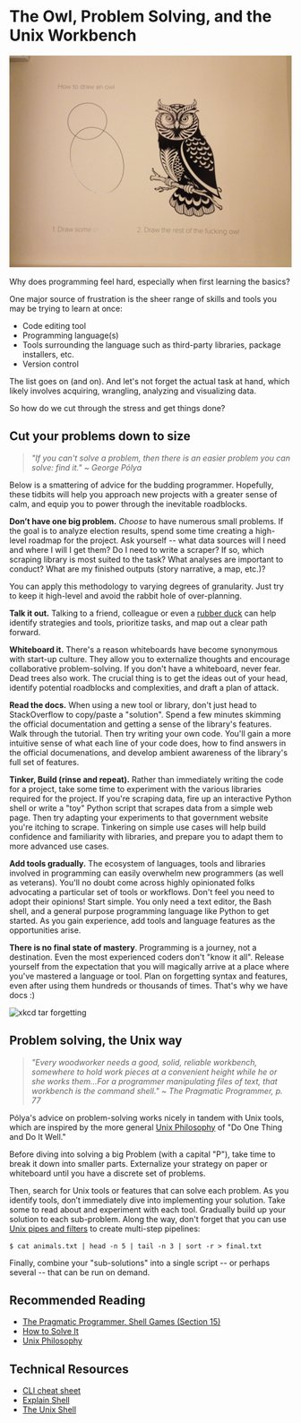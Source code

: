 # The Owl, Problem Solving, and the Unix Workbench

![Image of circles and owl](../static/owl.jpg)

Why does programming feel hard, especially when first learning the basics?

One major source of frustration is the sheer range of skills and tools you may be trying to learn at once:

* Code editing tool
* Programming language(s)
* Tools surrounding the language such as third-party libraries, package installers, etc.
* Version control

The list goes on (and on). And let's not forget the actual task at hand, which likely involves acquiring, wrangling, analyzing and visualizing data.

So how do we cut through the stress and get things done?

## Cut your problems down to size

> *"If you can't solve a problem, then there is an easier problem you can solve: find it." ~ George Pólya*

Below is a smattering of advice for the budding programmer. Hopefully, these tidbits will help you approach new projects with a greater sense of calm, and equip you to power through the inevitable roadblocks.

**Don’t have one big problem.** *Choose* to have numerous small problems. If the goal is to analyze election results, spend some time creating a high-level roadmap for the project. Ask yourself -- what data sources will I need and where I will I get them? Do I need to write a scraper? If so, which scraping library is most suited to the task? What analyses are important to conduct? What are my finished outputs (story narrative, a map, etc.)? 

You can apply this methodology to varying degrees of granularity. Just try to keep it high-level and avoid the rabbit hole of over-planning.

**Talk it out.** Talking to a friend, colleague or even a [rubber duck][] can help identify strategies and tools, prioritize tasks, and map out a clear path forward.

[rubber duck]: https://en.wikipedia.org/wiki/Rubber_duck_debugging

**Whiteboard it.** There's a reason whiteboards have become synonymous with start-up culture. They allow you to externalize thoughts and encourage collaborative problem-solving. If you don't have a whiteboard, never fear. Dead trees also work. The crucial thing is to get the ideas out of your head, identify potential roadblocks and complexities, and draft a plan of attack.

**Read the docs.** When using a new tool or library, don't just head to StackOverflow to copy/paste a "solution". Spend a few minutes skimming the official documentation and getting a sense of the library's features. Walk through the tutorial. Then try writing your own code. You'll gain a more intuitive sense of what each line of your code does, how to find answers in the official documenations, and develop ambient awareness of the library's full set of features.

**Tinker, Build (rinse and repeat).** Rather than immediately writing the code for a project, take some time to experiment with the various libraries required for the project. If you're scraping data, fire up an interactive Python shell or write a "toy" Python script that scrapes data from a simple web page. Then try adapting your experiments to that government website you're itching to scrape. Tinkering on simple use cases will help build confidence and familiarity with libraries, and prepare you to adapt them to more advanced use cases.

**Add tools gradually.** The ecosystem of languages, tools and libraries involved in programming can easily overwhelm new programmers (as well as veterans). You'll no doubt come across highly opinionated folks advocating a particular set of tools or workflows. Don't feel you need to adopt their opinions! Start simple. You only need a text editor, the Bash shell, and a general purpose programming language like Python to get started. As you gain experience, add tools and language features as the opportunities arise.

**There is no final state of mastery**. Programming is a journey, not a destination. Even the most experienced coders don't "know it all". Release yourself from the expectation that you will magically arrive at a place where you've mastered a language or tool. Plan on forgetting syntax and features, even after using them hundreds or thousands of times. That's why we have docs :)

![xkcd tar forgetting](https://imgs.xkcd.com/comics/tar.png)

## Problem solving, the Unix way

> *"Every woodworker needs a good, solid, reliable workbench, somewhere to hold work pieces at a convenient height while he or she works them...For a programmer manipulating files of text, that workbench is the command shell." ~ The Pragmatic Programmer, p. 77*

Pólya's advice on problem-solving works nicely in tandem with Unix
tools, which are inspired by the more general [Unix
Philosophy](https://en.wikipedia.org/wiki/Unix_philosophy) of 
"Do One Thing and Do It Well."

Before diving into solving a big Problem (with a capital "P"), take time to break it down into smaller parts. Externalize your strategy on paper or whiteboard until you have a discrete set of problems.

Then, search for Unix tools or features that can solve each problem. As you identify tools, don’t immediately dive into implementing your
solution. Take some to read about and experiment with each tool.
Gradually build up your solution to each sub-problem. Along the way, don't forget that you can use [Unix pipes and filters][] to create multi-step pipelines:

```
$ cat animals.txt | head -n 5 | tail -n 3 | sort -r > final.txt
```

[Unix pipes and filters]: https://swcarpentry.github.io/shell-novice/04-pipefilter/index.html

Finally, combine your "sub-solutions" into a single script -- or perhaps several -- that can be run on demand.

## Recommended Reading

* [The Pragmatic Programmer, Shell Games (Section 15)](https://searchworks.stanford.edu/view/8257021)
* [How to Solve It](https://en.wikipedia.org/wiki/How_to_Solve_It)
* [Unix Philosophy](https://en.wikipedia.org/wiki/Unix_philosophy)

## Technical Resources

* [CLI cheat sheet](https://www.git-tower.com/blog/command-line-cheat-sheet/)
* [Explain Shell](https://explainshell.com/)
* [The Unix Shell](http://swcarpentry.github.io/swc-releases/2017.08/shell-novice/)
